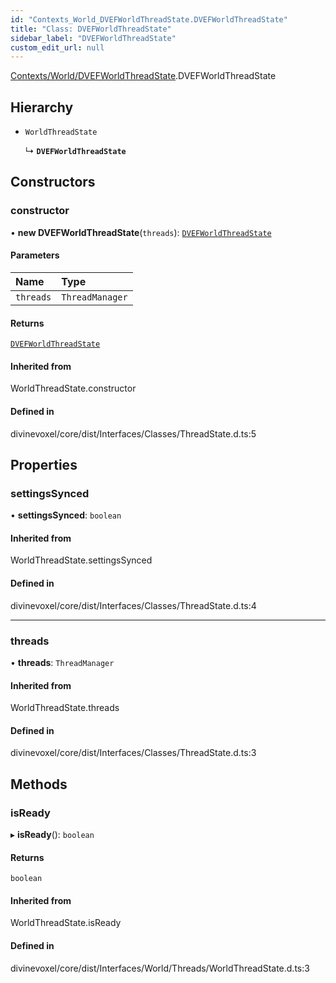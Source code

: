 ```yaml
---
id: "Contexts_World_DVEFWorldThreadState.DVEFWorldThreadState"
title: "Class: DVEFWorldThreadState"
sidebar_label: "DVEFWorldThreadState"
custom_edit_url: null
---
```


[Contexts/World/DVEFWorldThreadState](../modules/Contexts_World_DVEFWorldThreadState.md).DVEFWorldThreadState

## Hierarchy

- `WorldThreadState`

  ↳ **`DVEFWorldThreadState`**

## Constructors

### constructor

• **new DVEFWorldThreadState**(`threads`): [`DVEFWorldThreadState`](Contexts_World_DVEFWorldThreadState.DVEFWorldThreadState.md)

#### Parameters

| Name | Type |
| :------ | :------ |
| `threads` | `ThreadManager` |

#### Returns

[`DVEFWorldThreadState`](Contexts_World_DVEFWorldThreadState.DVEFWorldThreadState.md)

#### Inherited from

WorldThreadState.constructor

#### Defined in

divinevoxel/core/dist/Interfaces/Classes/ThreadState.d.ts:5

## Properties

### settingsSynced

• **settingsSynced**: `boolean`

#### Inherited from

WorldThreadState.settingsSynced

#### Defined in

divinevoxel/core/dist/Interfaces/Classes/ThreadState.d.ts:4

___

### threads

• **threads**: `ThreadManager`

#### Inherited from

WorldThreadState.threads

#### Defined in

divinevoxel/core/dist/Interfaces/Classes/ThreadState.d.ts:3

## Methods

### isReady

▸ **isReady**(): `boolean`

#### Returns

`boolean`

#### Inherited from

WorldThreadState.isReady

#### Defined in

divinevoxel/core/dist/Interfaces/World/Threads/WorldThreadState.d.ts:3
